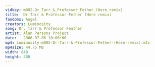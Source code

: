 ```yaml
---
vidkey: m002-Dr_Tarr_&_Professor_Fether_(Here_remix)
title:  Dr Tarr & Professor Fether (Here remix)
fandoms: Angel
creators: Luminosity
song: Dr. Tarr & Professor Feather
artist: Alan Parsons Project
date:   2006-07-06 10:00:00
mp4: Luminosity-m002-Dr-Tarr-&-Professor-Fether-(Here-remix).m4v
mp4size: 44.75 MB
width: 848
height: 480
---
```



  